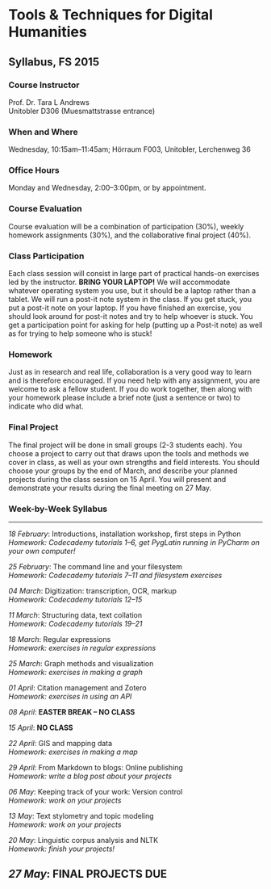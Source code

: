 Tools & Techniques for Digital Humanities
=========================================

Syllabus, FS 2015
-----------------

### Course Instructor

Prof. Dr. Tara L Andrews  
Unitobler D306 (Muesmattstrasse entrance)

### When and Where

Wednesday, 10:15am–11:45am; Hörraum F003, Unitobler, Lerchenweg 36

### Office Hours

Monday and Wednesday, 2:00–3:00pm, or by appointment.

### Course Evaluation 

Course evaluation will be a combination of participation (30%), weekly
homework assignments (30%), and the collaborative final project (40%).

### Class Participation

Each class session will consist in large part of practical hands-on
exercises led by the instructor. **BRING YOUR LAPTOP!** We will
accommodate whatever operating system you use, but it should be a laptop
rather than a tablet. We will run a post-it note system in the class. If
you get stuck, you put a post-it note on your laptop. If you have
finished an exercise, you should look around for post-it notes and try
to help whoever is stuck. You get a participation point for asking for
help (putting up a Post-it note) as well as for trying to help someone
who is stuck!

### Homework

Just as in research and real life, collaboration is a very good way to
learn and is therefore encouraged. If you need help with any assignment,
you are welcome to ask a fellow student. If you do work together, then
along with your homework please include a brief note (just a sentence or
two) to indicate who did what.

### Final Project

The final project will be done in small groups (2-3 students each). You
choose a project to carry out that draws upon the tools and methods we
cover in class, as well as your own strengths and field interests. You
should choose your groups by the end of March, and describe your planned
projects during the class session on 15 April. You will present and
demonstrate your results during the final meeting on 27 May.

### Week-by-Week Syllabus

  ----------------------------------------------------------------------------------------------------------------
  *18 February*:   Introductions, installation workshop, first steps in Python  
                     *Homework: Codecademy tutorials 1–6, get PygLatin running in PyCharm on your own computer!*

  *25 February*:   The command line and your filesystem  
                     *Homework: Codecademy tutorials 7–11 and filesystem exercises*

  *04 March*:      Digitization: transcription, OCR, markup  
                     *Homework: Codecademy tutorials 12–15*

  *11 March*:      Structuring data, text collation  
                     *Homework: Codecademy tutorials 19–21*

  *18 March*:      Regular expressions  
                     *Homework: exercises in regular expressions*

  *25 March*:      Graph methods and visualization  
                     *Homework: exercises in making a graph*

  *01 April*:      Citation management and Zotero  
                     *Homework: exercises in using an API*

  *08 April*:      **EASTER BREAK – NO CLASS**

  *15 April*:      **NO CLASS**

  *22 April*:      GIS and mapping data  
                     *Homework: exercises in making a map*

  *29 April*:      From Markdown to blogs: Online publishing  
                     *Homework: write a blog post about your projects*

  *06 May*:        Keeping track of your work: Version control  
                     *Homework: work on your projects*

  *13 May*:        Text stylometry and topic modeling  
                     *Homework: work on your projects*

  *20 May*:        Linguistic corpus analysis and NLTK  
                     *Homework: finish your projects!*

  *27 May*:        **FINAL PROJECTS DUE**
  ----------------------------------------------------------------------------------------------------------------


